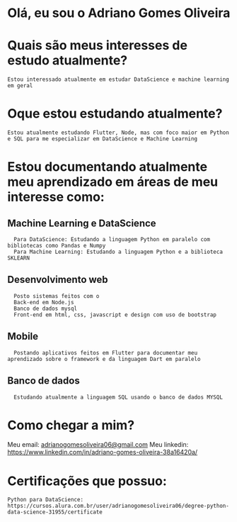 # Olá, eu sou o Adriano Gomes Oliveira
  # Quais são meus interesses de estudo atualmente?
    Estou interessado atualmente em estudar DataScience e machine learning em geral
  # Oque estou estudando atualmente?
    Estou atualmente estudando Flutter, Node, mas com foco maior em Python e SQL para me especializar em DataScience e Machine Learning
  # Estou documentando atualmente meu aprendizado em áreas de meu interesse como:
   ## Machine Learning e DataScience
      Para DataScience: Estudando a linguagem Python em paralelo com bibliotecas como Pandas e Numpy
      Para Machine Learning: Estudando a linguagem Python e a biblioteca SKLEARN
   ## Desenvolvimento web
      Posto sistemas feitos com o
      Back-end em Node.js
      Banco de dados mysql
      Front-end em html, css, javascript e design com uso de bootstrap
   ## Mobile
      Postando aplicativos feitos em Flutter para documentar meu aprendizado sobre o framework e da linguagem Dart em paralelo
   ## Banco de dados
      Estudando atualmente a linguagem SQL usando o banco de dados MYSQL
      
  # Como chegar a mim?
  Meu email: adrianogomesoliveira06@gmail.com
  Meu linkedin: https://www.linkedin.com/in/adriano-gomes-oliveira-38a16420a/

  # Certificações que possuo:  
    Python para DataScience: https://cursos.alura.com.br/user/adrianogomesoliveira06/degree-python-data-science-31955/certificate
      
      
      

<!---
adriano06-tech/adriano06-tech is a ✨ special ✨ repository because its `README.md` (this file) appears on your GitHub profile.
You can click the Preview link to take a look at your changes.
--->
